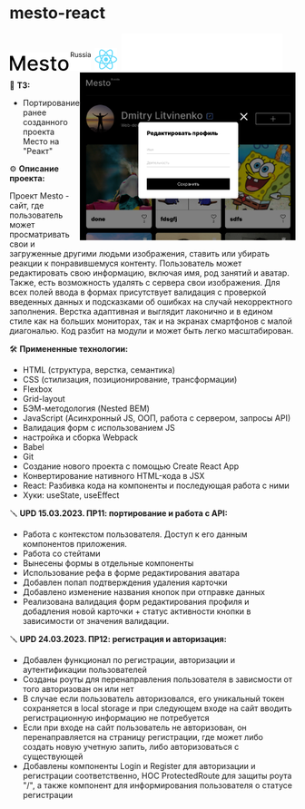 # mesto-react

![logo_white](src/images/logo/logo_black.png)&ensp;<img src="https://github.com/devicons/devicon/blob/master/icons/react/react-original.svg" width="40px">&ensp;![logo_black](src/images/logo/logo.svg)
<img src="https://github.com/ds-sev/mesto-react/blob/main/src/images/mesto-react_preview.png" width="380px" align="right">


📝 **ТЗ:**

* Портирование ранее созданного проекта Место на "Реакт"

⚙️ **Описание проекта:**

Проект Mesto - сайт, где пользователь может просматривать свои и загруженные другими людьми изображения, ставить или
убирать реакции к понравившемуся контенту. Пользователь может редактировать свою информацию, включая имя, род занятий
и аватар. Также, есть возможность удалять с сервера свои изображения. Для всех полей ввода в формах присутствует
валидация с проверкой введенных данных и подсказками об ошибках на случай некорректного заполнения. Верстка адаптивная
и выглядит лаконично и в едином стиле как на больших мониторах, так и на экранах смартфонов с малой диагональю. Код разбит на модули
и может быть легко масштабирован.

🛠️ **Примененные технологии:**

* HTML (структура, верстка, семантика)
* CSS (стилизация, позиционирование, трансформации)
* Flexbox
* Grid-layout
* БЭМ-методология (Nested BEM)
* JavaScript (Асинхронный JS, ООП, работа с сервером, запросы API)
* Валидация форм с использованием JS
* настройка и сборка Webpack
* Babel
* Git
* Создание нового проекта с помощью Create React App
* Конвертирование нативного HTML-кода в JSX
* React: Разбивка кода на компоненты и последующая работа с ними
* Хуки: useState, useEffect

🪛 **UPD 15.03.2023. ПР11: портирование и работа с API:**
* Работа с контекстом пользователя. Доступ к его данным компонентов приложения.
* Работа со стейтами
* Вынесены формы в отдельные компоненты
* Использование рефа в форме редактирования аватара
* Добавлен попап подтверждения удаления карточки
* Добавлено изменение названия кнопок при отправке данных
* Реализована валидация форм редактирования профиля и добадления новой карточки + статус активности кнопки в зависимости от значения валидации.

🪛 **UPD 24.03.2023. ПР12: регистрация и авторизация:**
* Добавлен функционал по регистрации, авторизации и аутентификации пользователей
* Созданы роуты для перенаправления пользователя в зависмости от того авторизован он или нет
* В случае если пользователь авторизовался, его уникальный токен сохраняется в local storage и при следующем входе на сайт вводить регистрационную информацию не потребуется
* Если при входе на сайт пользователь не авторизован, он перенаправляется на страницу регистрации, где может либо создать новую учетную запить, либо авторизоваться с существующей
* Добавлены компоненты Login и Register для авторизации и регистрации соответственно, НОС ProtectedRoute для защиты роута "/", а также компонент для информирования пользователя о статусе регистрации




